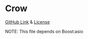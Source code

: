 # Crow
[GitHub Link](https://github.com/CrowCpp/Crow) & [License](https://github.com/CrowCpp/Crow/blob/master/LICENSE)

NOTE: This file depends on Boost:asio
